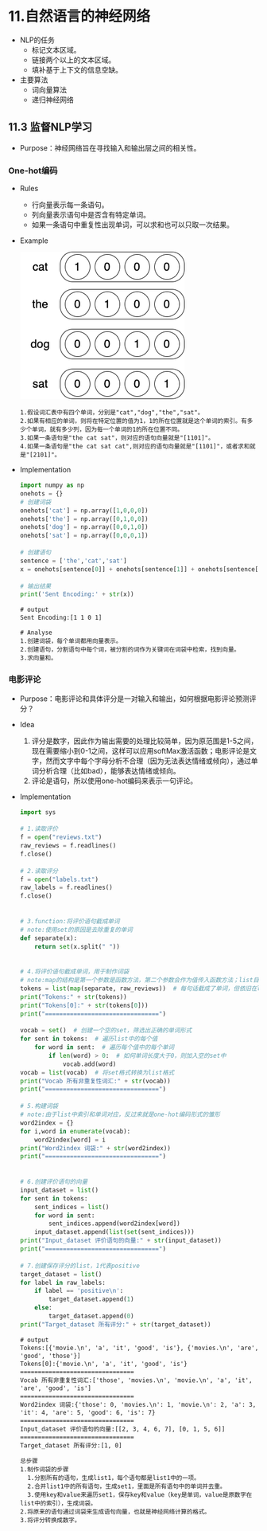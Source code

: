 # 11.自然语言的神经网络

- NLP的任务
  - 标记文本区域。<!--比如词性标注、情感分类或命名实体识别-->
  - 链接两个以上的文本区域。<!--比如识别表示同一个实体的名词短语或代词，并归类-->
  - 填补基于上下文的信息空缺。<!--比如完形填空形式的补齐单词-->
- 主要算法
  - 词向量算法
  - 递归神经网络

## 11.3 监督NLP学习

- Purpose：神经网络旨在寻找输入和输出层之间的相关性。

### One-hot编码

- Rules

  - 行向量表示每一条语句。
  - 列向量表示语句中是否含有特定单词。
  - 如果一条语句中重复性出现单词，可以求和也可以只取一次结果。

- Example

  ![](assets/11_1.png)

  ```
  1.假设词汇表中有四个单词，分别是"cat","dog","the","sat"。
  2.如果有相应的单词，则将在特定位置的值为1，1的所在位置就是这个单词的索引。有多少个单词，就有多少列，因为每一个单词的1的所在位置不同。
  3.如果一条语句是"the cat sat"，则对应的语句向量就是"[1101]"。
  4.如果一条语句是"the cat sat cat",则对应的语句向量就是"[1101]"，或者求和就是"[2101]"。
  ```

- Implementation

  ```python
  import numpy as np
  onehots = {}
  # 创建词袋
  onehots['cat'] = np.array([1,0,0,0])
  onehots['the'] = np.array([0,1,0,0])
  onehots['dog'] = np.array([0,0,1,0])
  onehots['sat'] = np.array([0,0,0,1])
  
  # 创建语句
  sentence = ['the','cat','sat']
  x = onehots[sentence[0]] + onehots[sentence[1]] + onehots[sentence[2]]
  
  # 输出结果
  print('Sent Encoding:' + str(x))
  ```

  ```shell
  # output
  Sent Encoding:[1 1 0 1]
  ```

  ```shell
  # Analyse
  1.创建词袋，每个单词都用向量表示。
  2.创建语句，分割语句中每个词，被分割的词作为关键词在词袋中检索，找到向量。
  3.求向量和。
  ```

  

### 电影评论

- Purpose：电影评论和具体评分是一对输入和输出，如何根据电影评论预测评分？

- Idea
  1. 评分是数字，因此作为输出需要的处理比较简单，因为原范围是1-5之间，现在需要缩小到0-1之间，这样可以应用softMax激活函数；电影评论是文字，然而文字中每个字母分析不合理（因为无法表达情绪或倾向），通过单词分析合理（比如bad），能够表达情绪或倾向。
  2. 评论是语句，所以使用one-hot编码来表示一句评论。
  
- Implementation

  <!--读取评价和评分，制作词袋-->

  ```python
  import sys
  
  # 1.读取评价
  f = open("reviews.txt")
  raw_reviews = f.readlines()
  f.close()
  
  # 2.读取评分
  f = open("labels.txt")
  raw_labels = f.readlines()
  f.close()
  
  
  # 3.function:将评价语句截成单词
  # note:使用set的原因是去除重复的单词
  def separate(x):
      return set(x.split(" "))
  
  
  # 4.将评价语句截成单词，用于制作词袋
  # note:map的结构是第一个参数是函数方法，第二个参数会作为值传入函数方法；list目的是将分开后的结果变成基本数据格式，类似Java数组。
  tokens = list(map(separate, raw_reviews))  # 每句话截成了单词，但依旧在list中
  print("Tokens:" + str(tokens))
  print("Tokens[0]:" + str(tokens[0]))
  print("================================")
  
  vocab = set()  # 创建一个空的set，筛选出正确的单词形式
  for sent in tokens:  # 遍历list中的每个值
      for word in sent:  # 遍历每个值中的每个单词
          if len(word) > 0:  # 如何单词长度大于0，则加入空的set中
              vocab.add(word)
  vocab = list(vocab)  # 将set格式转换为list格式
  print("Vocab 所有非重复性词汇:" + str(vocab))
  print("================================")
  
  # 5.构建词袋
  # note:由于list中索引和单词对应，反过来就是one-hot编码形式的雏形
  word2index = {}
  for i,word in enumerate(vocab):
      word2index[word] = i
  print("Word2index 词袋:" + str(word2index))
  print("================================")
  
  
  # 6.创建评价语句的向量
  input_dataset = list()
  for sent in tokens:
      sent_indices = list()
      for word in sent:
          sent_indices.append(word2index[word])
      input_dataset.append(list(set(sent_indices)))
  print("Input_dataset 评价语句的向量:" + str(input_dataset))
  print("================================")
  
  # 7.创建保存评分的list，1代表positive
  target_dataset = list()
  for label in raw_labels:
      if label == 'positive\n':
          target_dataset.append(1)
      else:
          target_dataset.append(0)
  print("Target_dataset 所有评分:" + str(target_dataset))
  
  ```

  ```shell
  # output
  Tokens:[{'movie.\n', 'a', 'it', 'good', 'is'}, {'movies.\n', 'are', 'good', 'those'}]
  Tokens[0]:{'movie.\n', 'a', 'it', 'good', 'is'}
  ================================
  Vocab 所有非重复性词汇:['those', 'movies.\n', 'movie.\n', 'a', 'it', 'are', 'good', 'is']
  ================================
  Word2index 词袋:{'those': 0, 'movies.\n': 1, 'movie.\n': 2, 'a': 3, 'it': 4, 'are': 5, 'good': 6, 'is': 7}
  ================================
  Input_dataset 评价语句的向量:[[2, 3, 4, 6, 7], [0, 1, 5, 6]]
  ================================
  Target_dataset 所有评分:[1, 0]
  ```

  ```shell
  总步骤
  1.制作词袋的步骤
  	1.分割所有的语句，生成list1，每个语句都是list1中的一项。
  	2.合并list1中的所有语句，生成set1，里面是所有语句中的单词并去重。
  	3.使用key和value来遍历set1，保存key和value（key是单词，value是原数字在list中的索引），生成词袋。
  2.将原来的语句通过词袋来生成语句向量，也就是神经网络计算的格式。
  3.将评分转换成数字。
  ```

  